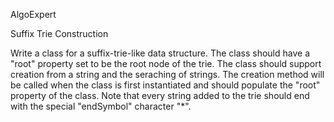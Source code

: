 AlgoExpert

Suffix Trie Construction

Write a class for a suffix-trie-like data structure. The class should have a "root" property set to be the root node of the trie. The class should support creation from a string and the seraching of strings. The creation method will be called when the class is first instantiated and should populate the "root" property of the class. Note that every string added to the trie should end with the special "endSymbol" character "*".
